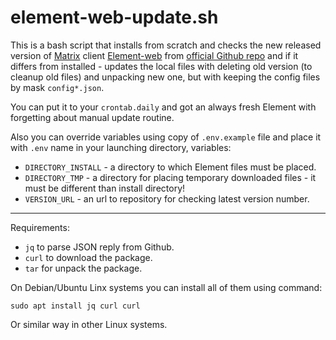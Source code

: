 # element-web-update.sh

This is a bash script that installs from scratch and checks the new released version of [Matrix](http://matrix.org/) client [Element-web](https://element.io/) from [official Github repo](https://github.com/vector-im/element-web) and if it differs from installed - updates the local files with deleting old version (to cleanup old files) and unpacking new one, but with keeping the config files by mask `config*.json`.

You can put it to your `crontab.daily` and got an always fresh Element with forgetting about manual update routine.

Also you can override variables using copy of `.env.example` file and place it with `.env` name in your launching directory, variables:

- `DIRECTORY_INSTALL` - a directory to which Element files must be placed.
- `DIRECTORY_TMP` - a directory for placing temporary downloaded files - it must be different than install directory!
- `VERSION_URL` - an url to repository for checking latest version number.

---

Requirements:

- `jq` to parse JSON reply from Github.
- `curl` to download the package.
- `tar` for unpack the package.

On Debian/Ubuntu Linx systems you can install all of them using command:
```
sudo apt install jq curl curl 
```
Or similar way in other Linux systems.

